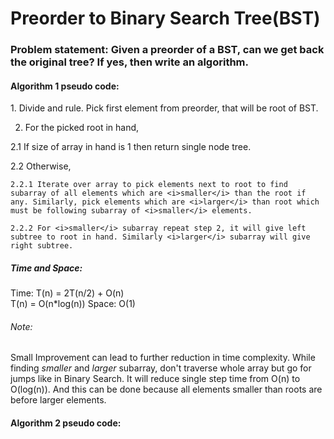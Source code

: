 Preorder to Binary Search Tree(BST)
==============================

<h3>Problem statement: Given a preorder of a BST, can we get back the original tree?
If yes, then write an algorithm.</h3>

<h4>Algorithm 1 pseudo code:</h4>
1. Divide and rule. Pick first element from preorder, that will be root of BST.

2. For the picked root in hand,
  
  2.1 If size of array in hand is 1 then return single node tree. 
  
  2.2 Otherwise,

    2.2.1 Iterate over array to pick elements next to root to find subarray of all elements which are <i>smaller</i> than the root if any. Similarly, pick elements which are <i>larger</i> than root which must be following subarray of <i>smaller</i> elements.
  
    2.2.2 For <i>smaller</i> subarray repeat step 2, it will give left subtree to root in hand. Similarly <i>larger</i> subarray will give right subtree.
  
<h5>Time and Space:</h5>
Time: T(n) = 2T(n/2) + O(n) 
      <br>T(n) = O(n*log(n))
Space: O(1)

<h6>Note:</h6> 
Small Improvement can lead to further reduction in time complexity. While finding <i>smaller</i> and <i>larger</i> subarray, don't traverse whole array but go for jumps like in Binary Search. It will reduce single step time from O(n) to O(log(n)). And this can be done because all elements smaller than roots are before larger elements.


<h4>Algorithm 2 pseudo code:</h4>
